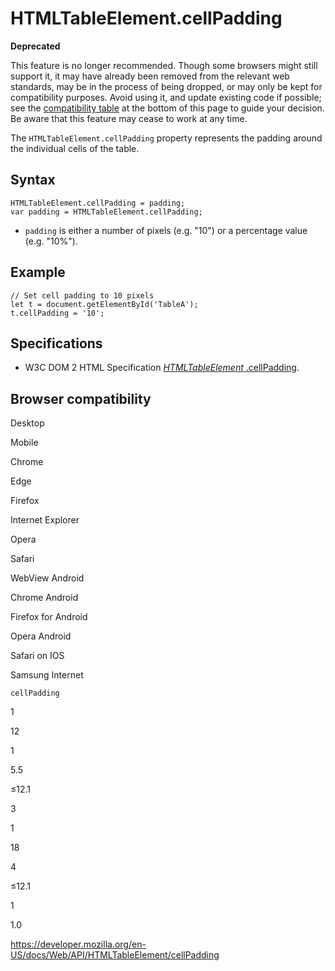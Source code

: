 # HTMLTableElement.cellPadding

**Deprecated**

This feature is no longer recommended. Though some browsers might still support it, it may have already been removed from the relevant web standards, may be in the process of being dropped, or may only be kept for compatibility purposes. Avoid using it, and update existing code if possible; see the [compatibility table](#browser_compatibility) at the bottom of this page to guide your decision. Be aware that this feature may cease to work at any time.

The `HTMLTableElement.cellPadding` property represents the padding around the individual cells of the table.

## Syntax

    HTMLTableElement.cellPadding = padding;
    var padding = HTMLTableElement.cellPadding;

- `padding` is either a number of pixels (e.g. "10") or a percentage value (e.g. "10%").

## Example

    // Set cell padding to 10 pixels
    let t = document.getElementById('TableA');
    t.cellPadding = '10';

## Specifications

- W3C DOM 2 HTML Specification [_HTMLTableElement_ .cellPadding](https://www.w3.org/TR/DOM-Level-2-HTML/html.html#ID-59162158).

## Browser compatibility

Desktop

Mobile

Chrome

Edge

Firefox

Internet Explorer

Opera

Safari

WebView Android

Chrome Android

Firefox for Android

Opera Android

Safari on IOS

Samsung Internet

`cellPadding`

1

12

1

5.5

≤12.1

3

1

18

4

≤12.1

1

1.0

<a href="https://developer.mozilla.org/en-US/docs/Web/API/HTMLTableElement/cellPadding" class="_attribution-link">https://developer.mozilla.org/en-US/docs/Web/API/HTMLTableElement/cellPadding</a>

